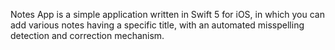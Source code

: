 Notes App is a simple application written in Swift 5 for iOS, in which you can add various notes having a specific title, with an automated misspelling detection and correction mechanism.
